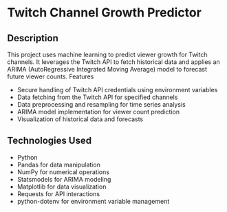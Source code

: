 # Twitch Channel Growth Predictor

## Description

This project uses machine learning to predict viewer growth for Twitch channels. It leverages the Twitch API to fetch historical data and applies an ARIMA (AutoRegressive Integrated Moving Average) model to forecast future viewer counts.
Features

* Secure handling of Twitch API credentials using environment variables
* Data fetching from the Twitch API for specified channels
* Data preprocessing and resampling for time series analysis
* ARIMA model implementation for viewer count prediction
* Visualization of historical data and forecasts

## Technologies Used

* Python
* Pandas for data manipulation
* NumPy for numerical operations
* Statsmodels for ARIMA modeling
* Matplotlib for data visualization
* Requests for API interactions
* python-dotenv for environment variable management
